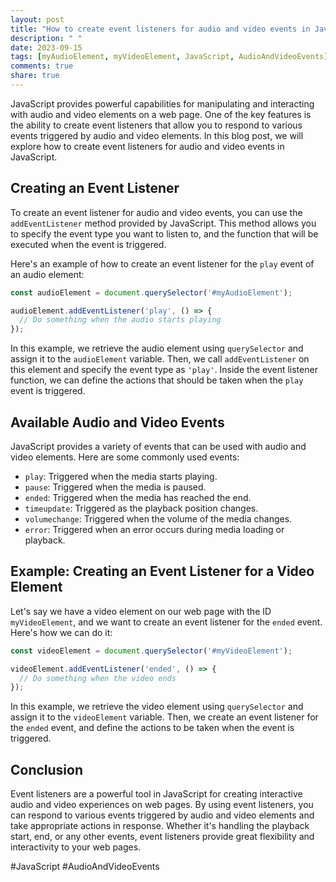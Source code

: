 ```yaml
---
layout: post
title: "How to create event listeners for audio and video events in JavaScript"
description: " "
date: 2023-09-15
tags: [myAudioElement, myVideoElement, JavaScript, AudioAndVideoEvents]
comments: true
share: true
---
```


JavaScript provides powerful capabilities for manipulating and interacting with audio and video elements on a web page. One of the key features is the ability to create event listeners that allow you to respond to various events triggered by audio and video elements. In this blog post, we will explore how to create event listeners for audio and video events in JavaScript.

## Creating an Event Listener

To create an event listener for audio and video events, you can use the `addEventListener` method provided by JavaScript. This method allows you to specify the event type you want to listen to, and the function that will be executed when the event is triggered.

Here's an example of how to create an event listener for the `play` event of an audio element:

```javascript
const audioElement = document.querySelector('#myAudioElement');

audioElement.addEventListener('play', () => {
  // Do something when the audio starts playing
});
```

In this example, we retrieve the audio element using `querySelector` and assign it to the `audioElement` variable. Then, we call `addEventListener` on this element and specify the event type as `'play'`. Inside the event listener function, we can define the actions that should be taken when the `play` event is triggered.

## Available Audio and Video Events

JavaScript provides a variety of events that can be used with audio and video elements. Here are some commonly used events:

- `play`: Triggered when the media starts playing.
- `pause`: Triggered when the media is paused.
- `ended`: Triggered when the media has reached the end.
- `timeupdate`: Triggered as the playback position changes.
- `volumechange`: Triggered when the volume of the media changes.
- `error`: Triggered when an error occurs during media loading or playback.

## Example: Creating an Event Listener for a Video Element

Let's say we have a video element on our web page with the ID `myVideoElement`, and we want to create an event listener for the `ended` event. Here's how we can do it:

```javascript
const videoElement = document.querySelector('#myVideoElement');

videoElement.addEventListener('ended', () => {
  // Do something when the video ends
});
```

In this example, we retrieve the video element using `querySelector` and assign it to the `videoElement` variable. Then, we create an event listener for the `ended` event, and define the actions to be taken when the event is triggered.

## Conclusion

Event listeners are a powerful tool in JavaScript for creating interactive audio and video experiences on web pages. By using event listeners, you can respond to various events triggered by audio and video elements and take appropriate actions in response. Whether it's handling the playback start, end, or any other events, event listeners provide great flexibility and interactivity to your web pages.

#JavaScript #AudioAndVideoEvents